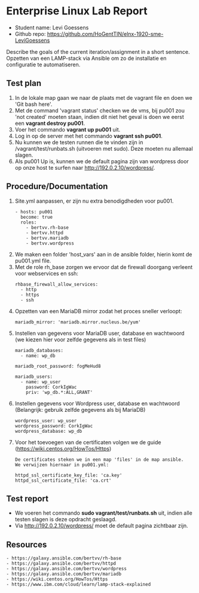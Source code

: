 # Enterprise Linux Lab Report

- Student name: Levi Goessens
- Github repo: <https://github.com/HoGentTIN/elnx-1920-sme-LeviGoessens>

Describe the goals of the current iteration/assignment in a short sentence.
Opzetten van een LAMP-stack via Ansible om zo de installatie en configuratie te automatiseren.

## Test plan

1. In de lokale map gaan we naar de plaats met de vagrant file en doen we 'Git bash here'.
2. Met de command 'vagrant status' checken we de vms, bij pu001 zou 'not created' moeten staan, indien dit niet het geval is doen we eerst een **vagrant destroy pu001**.
3. Voer het commando **vagrant up pu001** uit.
4. Log in op de server met het commando **vagrant ssh pu001**.
5. Nu kunnen we de testen runnen die te vinden zijn in /vagrant/test/runbats.sh (uitvoeren met sudo). Deze moeten nu allemaal slagen.
6. Als pu001 Up is, kunnen we de default pagina zijn van wordpress door op onze host te surfen naar http://192.0.2.10/wordpress/.


## Procedure/Documentation

1. Site.yml aanpassen, er zijn nu extra benodigdheden voor pu001.
    ```
    - hosts: pu001
      become: true
      roles:
        - bertvv.rh-base
        - bertvv.httpd
        - bertvv.mariadb
        - bertvv.wordpress
    ```
2. We maken een folder 'host_vars' aan in de ansible folder, hierin komt de pu001.yml file.
3. Met de role rh_base zorgen we ervoor dat de firewall doorgang verleent voor webservices en ssh:
    ```
    rhbase_firewall_allow_services:
      - http
      - https
      - ssh
    ```
4. Opzetten van een MariaDB mirror zodat het proces sneller verloopt:
    ```
    mariadb_mirror: 'mariadb.mirror.nucleus.be/yum'
    ```
5. Instellen van gegevens voor MariaDB user, database en wachtwoord (we kiezen hier voor zelfde gegevens als in test files)
    ```
    mariadb_databases:
      - name: wp_db

    mariadb_root_password: fogMeHud8

    mariadb_users:
      - name: wp_user
        password: CorkIgWac
        priv: 'wp_db.*:ALL,GRANT'
    ```
6. Instellen gegevens voor Wordpress user, database en wachtwoord (Belangrijk: gebruik zelfde gegevens als bij MariaDB)
    ```
    wordpress_user: wp_user
    wordpress_password: CorkIgWac
    wordpress_database: wp_db
    ```
7. Voor het toevoegen van de certificaten volgen we de guide (https://wiki.centos.org/HowTos/Https)
    ```
    De certificates steken we in een map 'files' in de map ansible.
    We verwijzen hiernaar in pu001.yml:

    httpd_ssl_certificate_key_file: 'ca.key'
    httpd_ssl_certificate_file: 'ca.crt'
    ```

## Test report

- We voeren het commando **sudo vagrant/test/runbats.sh** uit, indien alle testen slagen is deze opdracht geslaagd.
- Via http://192.0.2.10/wordpress/ moet de default pagina zichtbaar zijn.

## Resources

    - https://galaxy.ansible.com/bertvv/rh-base
	- https://galaxy.ansible.com/bertvv/httpd
	- https://galaxy.ansible.com/bertvv/wordpress
	- https://galaxy.ansible.com/bertvv/mariadb
	- https://wiki.centos.org/HowTos/Https
    - https://www.ibm.com/cloud/learn/lamp-stack-explained

